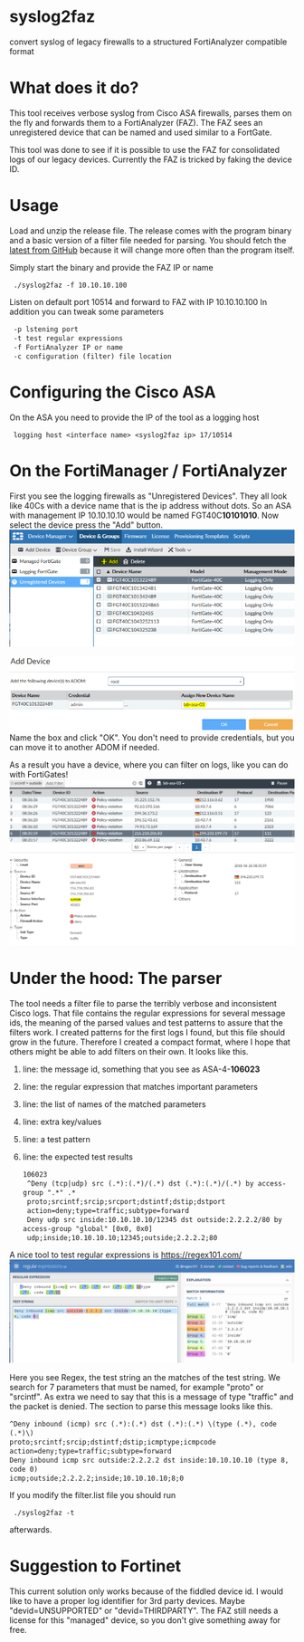 # syslog2faz
convert syslog of legacy firewalls to a structured FortiAnalyzer compatible format

# What does it do?
This tool receives verbose syslog from Cisco ASA firewalls, parses them on the fly and forwards them to a FortiAnalyzer (FAZ).
The FAZ sees an unregistered device that can be named and used similar to a FortGate.  

This tool was done to see if it is possible to use the FAZ for consolidated logs of our legacy devices. Currently the FAZ is tricked by faking the device ID. 

# Usage
Load and unzip the release file. The release comes with the program binary and a basic version of a filter file needed for parsing. You should fetch the [latest from GitHub](https://raw.githubusercontent.com/Nexinto/syslog2faz/master/filter.list)  because it will change more often than the program itself.

Simply start the binary and provide the FAZ IP or name

     ./syslog2faz -f 10.10.10.100
Listen on default port 10514 and forward to FAZ with IP 10.10.10.100
In addition you can tweak some parameters

     -p lstening port
     -t test regular expressions
     -f FortiAnalyzer IP or name
     -c configuration (filter) file location

# Configuring the Cisco ASA
On the ASA you need to provide the IP of the tool as a logging host

     logging host <interface name> <syslog2faz ip> 17/10514

# On the FortiManager / FortiAnalyzer
First you see the logging firewalls as "Unregistered Devices". They all look like 40Cs with a device name that is the ip address without dots. So an ASA with management IP 10.10.10.10 would be named FGT40C**10101010**. Now select the device press the "Add" button.
<img src="doc/unregistered.PNG">

<img src="doc/add.PNG">
Name the box and click "OK".
You don't need to provide credentials, but you can move it to another ADOM if needed.

As a result you have a device, where you can filter on logs, like you can do with FortiGates!
<img src="doc/log.PNG">


# Under the hood: The parser
The tool needs a filter file to parse the terribly verbose and inconsistent Cisco logs. That file contains the regular expressions for several message ids, the meaning of the parsed values and test patterns to assure that the filters work. I created patterns for the first logs I found, but this file should grow in the future. Therefore I created a compact format, where I hope that others might be able to add filters on their own.
It looks like this.
1. line: the message id, something that you see as ASA-4-**106023**
2. line: the regular expression that matches important parameters
3. line: the list of names of the matched parameters
4. line: extra key/values
5. line: a test pattern
6. line: the expected test results

       106023
       	^Deny (tcp|udp) src (.*):(.*)/(.*) dst (.*):(.*)/(.*) by access-group ".*" .*
       	proto;srcintf;srcip;srcport;dstintf;dstip;dstport
       	action=deny;type=traffic;subtype=forward
       	Deny udp src inside:10.10.10.10/12345 dst outside:2.2.2.2/80 by access-group "global" [0x0, 0x0]
       	udp;inside;10.10.10.10;12345;outside;2.2.2.2;80

A nice tool to test regular expressions is https://regex101.com/ 
<img src="doc/regex101.PNG">

Here you see Regex, the test string an the matches of the test string. We search for 7 parameters that must be named, for example "proto" or "srcintf". As extra we need to say that this is a message of type "traffic" and the packet is denied. The section to parse this message looks like this.

    ^Deny inbound (icmp) src (.*):(.*) dst (.*):(.*) \(type (.*), code (.*)\)
    proto;srcintf;srcip;dstintf;dstip;icmptype;icmpcode
    action=deny;type=traffic;subtype=forward
    Deny inbound icmp src outside:2.2.2.2 dst inside:10.10.10.10 (type 8, code 0)
    icmp;outside;2.2.2.2;inside;10.10.10.10;8;0

If you modify the filter.list file you should run

     ./syslog2faz -t
afterwards.

# Suggestion to Fortinet
This current solution only works because of the fiddled device id. I would like to have a proper log identifier for 3rd party devices. Maybe "devid=UNSUPPORTED" or "devid=THIRDPARTY".
The FAZ still needs a license for this "managed" device, so you don't give something away for free.
